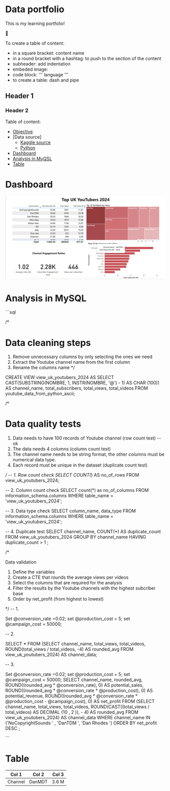 # Data portfolio


This is my learning portfolio!

🥸

To create a table of content: 
- in a square bracket: content name
- in a round bracket with a hashtag: to push to the section of the content
- subheader: add indentation
- embeded image: ![]()
- code block: ''' language '''
- to create a table: dash and pipe

## Header 1


### Header 2

Table of content:

- [Objective](#objective)
- [Data source]
  - [Kaggle source](#Kaggle)
  - [Python](#Python)
- [Dashboard](#Dashboard)
- [Analysis in MyQSL](#analysis-in-MySQL)
- [Table](#Table)

# Dashboard 
![Dashboard](assets/images/top_100_youtuber_uk_dashboard.png)

# Analysis in MySQL

´´´sql

/*
# Data cleaning steps
1. Remove unnecessary columns by only selecting the ones we need
2. Extract the Youtube channel name from the first column
3. Rename the columns name
*/

CREATE VIEW view_uk_youtubers_2024 AS
    SELECT 
        CAST(SUBSTRING(NOMBRE,
                1,
                INSTR(NOMBRE, '@') - 1)
            AS CHAR (100)) AS channel_name,
        total_subscribers,
        total_views,
        total_videos
    FROM
        youtube_data_from_python_ascii;
        
/*
# Data quality tests
1. Data needs to have 100 records of Youtube channel (row count test) -- ok
2. The data needs 4 columns (column count test)
3. The channel name needs to be string format, the other columns must be numerical data type.
4. Each record must be unique in the dataset (duplicate count test)

*/
-- 1. Row count check
SELECT 
    COUNT(*) AS no_of_rows
FROM
    view_uk_youtubers_2024;

-- 2. Column count check
SELECT 
    count(*) as no_of_columns
FROM
    information_schema.columns
WHERE
    table_name = 'view_uk_youtubers_2024';
    
-- 3. Data type check
SELECT 
    column_name,
    data_type
FROM
    information_schema.columns
WHERE
    table_name = 'view_uk_youtubers_2024';
	
-- 4. Duplicate test
SELECT 
    channel_name, COUNT(*) AS duplicate_count
FROM
    view_uk_youtubers_2024
GROUP BY channel_name
HAVING duplicate_count > 1
;

/*

Data validation
1. Define the variables
2. Create a CTE that rounds the average views per videos
3. Select the columns that are required for the analysis
4. Filter the results by the Youtube channels with the highest subcriber base
5. Order by net_profit (from highest to lowest)

*/
-- 1. 

Set @conversion_rate  =0.02;
set @production_cost = 5;
set @campaign_cost = 50000;

-- 2.

SELECT 
    *
FROM
    (SELECT 
        channel_name,
            total_views,
            total_videos,
            ROUND(total_views / total_videos, -4) AS rounded_avg
    FROM
        view_uk_youtubers_2024) AS channel_data;

-- 3. 

Set @conversion_rate =0.02;
set @production_cost = 5;
set @campaign_cost = 50000;
SELECT 
    channel_name,
    rounded_avg,
    ROUND((rounded_avg * @conversion_rate), 0) AS potential_sales,
    ROUND((rounded_avg * @conversion_rate * @production_cost),
            0) AS potential_revenue,
    ROUND((rounded_avg * @conversion_rate * @production_cost - @campaign_cost),
            0) AS net_profit
FROM
    (SELECT 
        channel_name,
            total_views,
            total_videos,
            ROUND(CAST((total_views / total_videos) AS DECIMAL (10 , 2 )), - 4) AS rounded_avg
    FROM
        view_uk_youtubers_2024) AS channel_data
WHERE
    channel_name IN ('NoCopyrightSounds ' , 'DanTDM ', 'Dan Rhodes ')
ORDER BY net_profit DESC
;


´´´


# Table

| Col 1 | Col 2 | Col 3|
| ----- | ----- | -----|
|Channel| DanMDT| 3.6 M|


